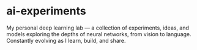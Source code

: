 # ai-experiments
My personal deep learning lab — a collection of experiments, ideas, and models exploring the depths of neural networks, from vision to language. Constantly evolving as I learn, build, and share.
